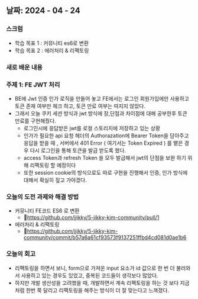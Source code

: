 ## 날짜: 2024 - 04 - 24

### 스크럼

-   학습 목표 1 : 커뮤니티 es6로 변환
-   학습 목표 2 : 에러처리 & 리팩토링

### 새로 배운 내용

### 주제 1: FE JWT 처리

-   BE에 Jwt 인증 인가 로직을 만들어 놓고 FE에서는 로그인 회원가입에만 사용하고 토큰 존재 여부만 체크 하고, 토큰 만료 여부는 따지지 않았다.
-   그래서 오늘 쿠키 세션 방식과 jwt 방식에 장,단점과 차이점에 대해 공부한후 토큰 만료를 구현해줬다.
    -   로그인시에 응답받은 jwt를 로컬 스토리지에 저장하고 있는 상황
    -   인가가 필요한 api 요청 헤더의 Authorazation에 Bearer Token을 담아주고 응답을 받을 때 , 서버에서 401 Error ( 여기서는 Token Expired ) 를 뱉은 경우 다시 로그인을 통해 토큰을 발급 받도록 했다.
    -   access Token과 refresh Token 을 모두 발급해서 jwt의 단점을 보완 하기 위해 리팩토링 할 예정이다
    -   또한 session cookie의 방식으로도 따로 구현을 진행해서 인증, 인가 방식에 대해서 확실히 짚고 가야겠다.

### 오늘의 도전 과제와 해결 방법

-   커뮤니티 FE코드 ES6 로 변환
    -   🔗https://github.com/jjikky/5-jikky-kim-community/pull/1
-   에러처리 & 리팩토링
    -   🔗https://github.com/jjikky/5-jikky-kim-community/commit/b57a6a61cf93573f9137251ffbd4cd081d0ae1b6

### 오늘의 회고

-   리팩토링을 하면서 보니, form으로 가져온 input 요소가 id 값으로 한 번 더 불러와서 사용하고 있는 경우도 있었고, 중복된 코드들이 생각보다 많았다.
-   하지만 개발 생산성을 고려했을 때, 개발하면서 계속 리팩토링을 하는 것 보다 지금처럼 한번 쭉 달리고 리팩토링을 해주는 방식이 더 잘 맞는다고 느껴졌다.
